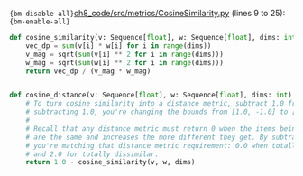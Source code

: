 `{bm-disable-all}`[ch8_code/src/metrics/CosineSimilarity.py](ch8_code/src/metrics/CosineSimilarity.py) (lines 9 to 25):`{bm-enable-all}`

```python
def cosine_similarity(v: Sequence[float], w: Sequence[float], dims: int):
    vec_dp = sum(v[i] * w[i] for i in range(dims))
    v_mag = sqrt(sum(v[i] ** 2 for i in range(dims)))
    w_mag = sqrt(sum(w[i] ** 2 for i in range(dims)))
    return vec_dp / (v_mag * w_mag)


def cosine_distance(v: Sequence[float], w: Sequence[float], dims: int):
    # To turn cosine similarity into a distance metric, subtract 1.0 from it. By
    # subtracting 1.0, you're changing the bounds from [1.0, -1.0] to [0.0, 2.0].
    #
    # Recall that any distance metric must return 0 when the items being compared
    # are the same and increases the more different they get. By subtracting 1.0,
    # you're matching that distance metric requirement: 0.0 when totally similar
    # and 2.0 for totally dissimilar.
    return 1.0 - cosine_similarity(v, w, dims)
```